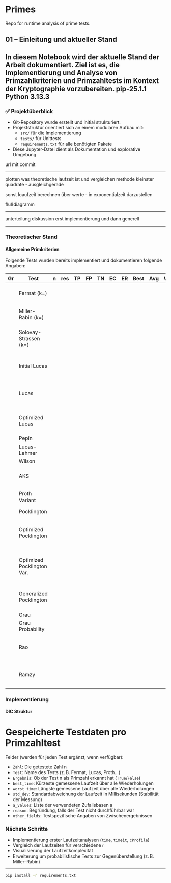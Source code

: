 # Primes

Repo for runtime analysis of prime tests.

## 01 – Einleitung und aktueller Stand

In diesem Notebook wird der aktuelle Stand der Arbeit dokumentiert. Ziel ist es, die Implementierung und Analyse von Primzahlkriterien und Primzahltests im Kontext der Kryptographie vorzubereiten.
pip-25.1.1
Python 3.13.3
---

### ✅ Projektüberblick

- Git-Repository wurde erstellt und initial strukturiert.
- Projektstruktur orientiert sich an einem modularen Aufbau mit:
  - `src/` für die Implementierung
  - `tests/` für Unittests
  - `requirements.txt` für alle benötigten Pakete
- Diese Jupyter-Datei dient als Dokumentation und explorative Umgebung.



url mit commit

---
plotten was theoretische laufzeit ist und vergleichen
methode kleinster quadrate - ausgleichgerade

sonst loaufzeit berechnen über werte - in exponentialzeit darzustellen


flußdiagramm


---
unterteilung diskussion
erst implementierung
und dann generell



---

### Theoretischer Stand

#### Allgemeine Primkriterien
Folgende Tests wurden bereits implementiert und dokumentieren folgende Angaben:

| Gr | Test                        | n   | res | TP | FP  | TN  | EC | ER  | Best  | Avg   | Worst | Std  | a_values                             | Other_fields                                      | Reason |
|----|-----------------------------|-----|-----|----|-----|-----|----|-----|-------|-------|-------|------|--------------------------------------|--------------------------------------------------|--------|
|    | Fermat (k=)                 |     |     |    |     |     |    |     |       |       |       |      | [(a1, result), (...)]                |                                                  |        |
|    | Miller-Rabin (k=)           |     |     |    |     |     |    |     |       |       |       |      | [(a1, result), (...)]                |                                                  |        |
|    | Solovay-Strassen (k=)       |     |     |    |     |     |    |     |       |       |       |      | [(a1, cond1, cond2), (...)]          |                                                  |        |
|    | Initial Lucas               |     |     |    |     |     |    |     |       |       |       |      | [(a1, cond1, cond2), (...)]          |                                                  |        |
|    | Lucas                       |     |     |    |     |     |    |     |       |       |       |      | [(a1, cond1, cond2), (...)]          |                                                  |        |
|    | Optimized Lucas             |     |     |    |     |     |    |     |       |       |       |      | {q1: (a1, cond1, cond2), q2: (...)}  |                                                  |        |
|    | Pepin                       |     |     |    |     |     |    |     |       |       |       |      |                                      |                                                  |        |
|    | Lucas-Lehmer                |     |     |    |     |     |    |     |       |       |       |      |                                      | [p, sequence, S]                                 |        |
|    | Wilson                      |     |     |    |     |     |    |     |       |       |       |      |                                      |                                                  |        |
|    | AKS                         |     |     |    |     |     |    |     |       |       |       |      |                                      | [initial_check, find_r, prime_divisor_check, polynomial_check] |        |
|    | Proth Variant               |     |     |    |     |     |    |     |       |       |       |      | [(a_1, result), (...)]               |                                                  |        |
|    | Pocklington                 |     |     |    |     |     |    |     |       |       |       |      |                                      |                                                  |        |
|    | Optimized Pocklington       |     |     |    |     |     |    |     |       |       |       |      | {q1: (a_1, cond1, cond2), q2: (...)} |                                                  |        |
|    | Optimized Pocklington Var.  |     |     |    |     |     |    |     |       |       |       |      | {q1: (a_1, cond1, cond2), q2: (...)} | [b, pow(b, (n - 1) // F, n)]                     |        |
|    | Generalized Pocklington     |     |     |    |     |     |    |     |       |       |       |      | [(a1, cond1, cond2), (...)]          | [K, p, n]                                        |        |
|    | Grau                        |     |     |    |     |     |    |     |       |       |       |      | [a1]                                 | [K, p, n, phi]                                   |        |
|    | Grau Probability            |     |     |    |     |     |    |     |       |       |       |      | [a1]                                 | [K, p, n, phi, j]                                |        |
|    | Rao                         |     |     |    |     |     |    |     |       |       |       |      | [(a1, cond1, cond2), (...)]          | [p, 2, n_exp]                                    |        |
|    | Ramzy                       |     |     |    |     |     |    |     |       |       |       |      | [(a1, cond1, cond2), (...)]          | [K, p, n_exp]                                    |        |



### Implementierung
#### DIC Struktur
# Gespeicherte Testdaten pro Primzahltest

Felder (werden für jeden Test ergänzt, wenn verfügbar):
- `Zahl`: Die getestete Zahl n
- `Test`: Name des Tests (z. B. Fermat, Lucas, Proth…)
- `Ergebnis`: Ob der Test n als Primzahl erkannt hat (`True`/`False`)
- `best_time`:	Kürzeste gemessene Laufzeit über alle Wiederholungen
- `worst_time`:	Längste gemessene Laufzeit über alle Wiederholungen
- `std_dev`:	Standardabweichung der Laufzeit in Millisekunden (Stabilität der Messung)
- `a_values`: Liste der verwendeten Zufallsbasen a
- `reason`: Begründung, falls der Test nicht durchführbar war
- `other_fields`: Testspezifische Angaben von Zwischenergebnissen


### Nächste Schritte
- Implementierung erster Laufzeitanalysen (`time`, `timeit`, `cProfile`)
- Vergleich der Laufzeiten für verschiedene `n`
- Visualisierung der Laufzeitkomplexität
- Erweiterung um probabilistische Tests zur Gegenüberstellung (z. B. Miller–Rabin)

---

```bash
pip install -r requirements.txt
